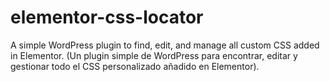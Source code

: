 # elementor-css-locator
A simple WordPress plugin to find, edit, and manage all custom CSS added in Elementor. (Un plugin simple de WordPress para encontrar, editar y gestionar todo el CSS personalizado añadido en Elementor).
